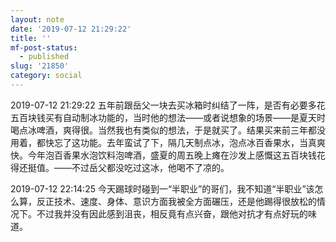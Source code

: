 ```yaml
---
layout: note
date: '2019-07-12 21:29:22'
title: ''
mf-post-status:
  - published
slug: '21850'
category: social
---
```

2019-07-12 21:29:22 五年前跟岳父一块去买冰箱时纠结了一阵，是否有必要多花五百块钱买有自动制冰功能的，当时他的想法——或者说想象的场景——是夏天时喝点冰啤酒，爽得很。当然我也有类似的想法，于是就买了。结果买来前三年都没用着，都快忘了这功能。去年蛮试了下，隔几天制点冰，泡点冰百香果水，当真爽快。今年泡百香果水泡饮料泡啤酒，盛夏的周五晚上瘫在沙发上感慨这五百块钱花得还挺值。——不过岳父都没吃过这冰，他喝不了凉的。

2019-07-12 22:14:25 今天踢球时碰到一“半职业”的哥们，我不知道“半职业”该怎么算，反正技术、速度、身体、意识方面我被全方面碾压，还是他踢得很放松的情况下。不过我并没有因此感到沮丧，相反竟有点兴奋，跟他对抗才有点好玩的味道。